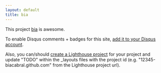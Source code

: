 ```yaml
---
layout: default
title: bia
---
```


This project <a href="http://github.com//biacabral.github.com">bia</a> is awesome.

To enable Disqus comments + badges for this site, [add it to your Disqus account](http://disqus.com/add/).

Also, you can/should [create a Lighthouse project](http://.lighthouseapp.com/projects/new) for your project and update "TODO" within the _layouts files with the project id (e.g. "12345-biacabral.github.com" from the Lighthouse project url).
